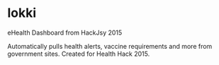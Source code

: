# lokki
eHealth Dashboard from HackJsy 2015

Automatically pulls health alerts, vaccine requirements and more from government sites. Created for Health Hack 2015. 

